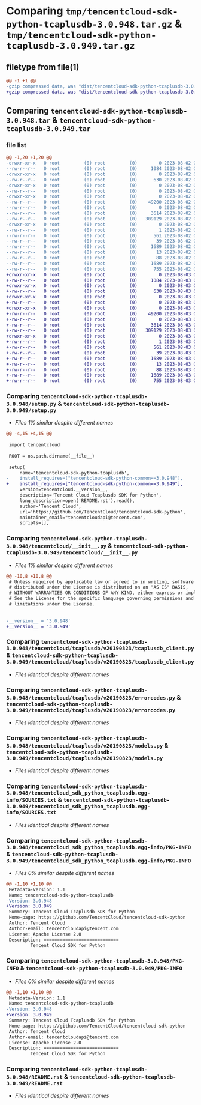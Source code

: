 # Comparing `tmp/tencentcloud-sdk-python-tcaplusdb-3.0.948.tar.gz` & `tmp/tencentcloud-sdk-python-tcaplusdb-3.0.949.tar.gz`

## filetype from file(1)

```diff
@@ -1 +1 @@
-gzip compressed data, was "dist/tencentcloud-sdk-python-tcaplusdb-3.0.948.tar", last modified: Wed Aug  2 00:37:53 2023, max compression
+gzip compressed data, was "dist/tencentcloud-sdk-python-tcaplusdb-3.0.949.tar", last modified: Thu Aug  3 00:34:54 2023, max compression
```

## Comparing `tencentcloud-sdk-python-tcaplusdb-3.0.948.tar` & `tencentcloud-sdk-python-tcaplusdb-3.0.949.tar`

### file list

```diff
@@ -1,20 +1,20 @@
-drwxr-xr-x   0 root         (0) root         (0)        0 2023-08-02 00:37:53.000000 tencentcloud-sdk-python-tcaplusdb-3.0.948/
--rw-r--r--   0 root         (0) root         (0)     1084 2023-08-02 00:37:53.000000 tencentcloud-sdk-python-tcaplusdb-3.0.948/setup.py
-drwxr-xr-x   0 root         (0) root         (0)        0 2023-08-02 00:37:53.000000 tencentcloud-sdk-python-tcaplusdb-3.0.948/tencentcloud/
--rw-r--r--   0 root         (0) root         (0)      630 2023-08-02 00:37:53.000000 tencentcloud-sdk-python-tcaplusdb-3.0.948/tencentcloud/__init__.py
-drwxr-xr-x   0 root         (0) root         (0)        0 2023-08-02 00:37:53.000000 tencentcloud-sdk-python-tcaplusdb-3.0.948/tencentcloud/tcaplusdb/
--rw-r--r--   0 root         (0) root         (0)        0 2023-08-02 00:37:53.000000 tencentcloud-sdk-python-tcaplusdb-3.0.948/tencentcloud/tcaplusdb/__init__.py
-drwxr-xr-x   0 root         (0) root         (0)        0 2023-08-02 00:37:53.000000 tencentcloud-sdk-python-tcaplusdb-3.0.948/tencentcloud/tcaplusdb/v20190823/
--rw-r--r--   0 root         (0) root         (0)    49200 2023-08-02 00:37:53.000000 tencentcloud-sdk-python-tcaplusdb-3.0.948/tencentcloud/tcaplusdb/v20190823/tcaplusdb_client.py
--rw-r--r--   0 root         (0) root         (0)        0 2023-08-02 00:37:53.000000 tencentcloud-sdk-python-tcaplusdb-3.0.948/tencentcloud/tcaplusdb/v20190823/__init__.py
--rw-r--r--   0 root         (0) root         (0)     3614 2023-08-02 00:37:53.000000 tencentcloud-sdk-python-tcaplusdb-3.0.948/tencentcloud/tcaplusdb/v20190823/errorcodes.py
--rw-r--r--   0 root         (0) root         (0)   309129 2023-08-02 00:37:53.000000 tencentcloud-sdk-python-tcaplusdb-3.0.948/tencentcloud/tcaplusdb/v20190823/models.py
-drwxr-xr-x   0 root         (0) root         (0)        0 2023-08-02 00:37:53.000000 tencentcloud-sdk-python-tcaplusdb-3.0.948/tencentcloud_sdk_python_tcaplusdb.egg-info/
--rw-r--r--   0 root         (0) root         (0)        1 2023-08-02 00:37:53.000000 tencentcloud-sdk-python-tcaplusdb-3.0.948/tencentcloud_sdk_python_tcaplusdb.egg-info/dependency_links.txt
--rw-r--r--   0 root         (0) root         (0)      561 2023-08-02 00:37:53.000000 tencentcloud-sdk-python-tcaplusdb-3.0.948/tencentcloud_sdk_python_tcaplusdb.egg-info/SOURCES.txt
--rw-r--r--   0 root         (0) root         (0)       39 2023-08-02 00:37:53.000000 tencentcloud-sdk-python-tcaplusdb-3.0.948/tencentcloud_sdk_python_tcaplusdb.egg-info/requires.txt
--rw-r--r--   0 root         (0) root         (0)     1689 2023-08-02 00:37:53.000000 tencentcloud-sdk-python-tcaplusdb-3.0.948/tencentcloud_sdk_python_tcaplusdb.egg-info/PKG-INFO
--rw-r--r--   0 root         (0) root         (0)       13 2023-08-02 00:37:53.000000 tencentcloud-sdk-python-tcaplusdb-3.0.948/tencentcloud_sdk_python_tcaplusdb.egg-info/top_level.txt
--rw-r--r--   0 root         (0) root         (0)       88 2023-08-02 00:37:53.000000 tencentcloud-sdk-python-tcaplusdb-3.0.948/setup.cfg
--rw-r--r--   0 root         (0) root         (0)     1689 2023-08-02 00:37:53.000000 tencentcloud-sdk-python-tcaplusdb-3.0.948/PKG-INFO
--rw-r--r--   0 root         (0) root         (0)      755 2023-08-02 00:37:53.000000 tencentcloud-sdk-python-tcaplusdb-3.0.948/README.rst
+drwxr-xr-x   0 root         (0) root         (0)        0 2023-08-03 00:34:54.000000 tencentcloud-sdk-python-tcaplusdb-3.0.949/
+-rw-r--r--   0 root         (0) root         (0)     1084 2023-08-03 00:34:53.000000 tencentcloud-sdk-python-tcaplusdb-3.0.949/setup.py
+drwxr-xr-x   0 root         (0) root         (0)        0 2023-08-03 00:34:54.000000 tencentcloud-sdk-python-tcaplusdb-3.0.949/tencentcloud/
+-rw-r--r--   0 root         (0) root         (0)      630 2023-08-03 00:34:53.000000 tencentcloud-sdk-python-tcaplusdb-3.0.949/tencentcloud/__init__.py
+drwxr-xr-x   0 root         (0) root         (0)        0 2023-08-03 00:34:54.000000 tencentcloud-sdk-python-tcaplusdb-3.0.949/tencentcloud/tcaplusdb/
+-rw-r--r--   0 root         (0) root         (0)        0 2023-08-03 00:34:53.000000 tencentcloud-sdk-python-tcaplusdb-3.0.949/tencentcloud/tcaplusdb/__init__.py
+drwxr-xr-x   0 root         (0) root         (0)        0 2023-08-03 00:34:54.000000 tencentcloud-sdk-python-tcaplusdb-3.0.949/tencentcloud/tcaplusdb/v20190823/
+-rw-r--r--   0 root         (0) root         (0)    49200 2023-08-03 00:34:53.000000 tencentcloud-sdk-python-tcaplusdb-3.0.949/tencentcloud/tcaplusdb/v20190823/tcaplusdb_client.py
+-rw-r--r--   0 root         (0) root         (0)        0 2023-08-03 00:34:53.000000 tencentcloud-sdk-python-tcaplusdb-3.0.949/tencentcloud/tcaplusdb/v20190823/__init__.py
+-rw-r--r--   0 root         (0) root         (0)     3614 2023-08-03 00:34:53.000000 tencentcloud-sdk-python-tcaplusdb-3.0.949/tencentcloud/tcaplusdb/v20190823/errorcodes.py
+-rw-r--r--   0 root         (0) root         (0)   309129 2023-08-03 00:34:53.000000 tencentcloud-sdk-python-tcaplusdb-3.0.949/tencentcloud/tcaplusdb/v20190823/models.py
+drwxr-xr-x   0 root         (0) root         (0)        0 2023-08-03 00:34:54.000000 tencentcloud-sdk-python-tcaplusdb-3.0.949/tencentcloud_sdk_python_tcaplusdb.egg-info/
+-rw-r--r--   0 root         (0) root         (0)        1 2023-08-03 00:34:54.000000 tencentcloud-sdk-python-tcaplusdb-3.0.949/tencentcloud_sdk_python_tcaplusdb.egg-info/dependency_links.txt
+-rw-r--r--   0 root         (0) root         (0)      561 2023-08-03 00:34:54.000000 tencentcloud-sdk-python-tcaplusdb-3.0.949/tencentcloud_sdk_python_tcaplusdb.egg-info/SOURCES.txt
+-rw-r--r--   0 root         (0) root         (0)       39 2023-08-03 00:34:54.000000 tencentcloud-sdk-python-tcaplusdb-3.0.949/tencentcloud_sdk_python_tcaplusdb.egg-info/requires.txt
+-rw-r--r--   0 root         (0) root         (0)     1689 2023-08-03 00:34:54.000000 tencentcloud-sdk-python-tcaplusdb-3.0.949/tencentcloud_sdk_python_tcaplusdb.egg-info/PKG-INFO
+-rw-r--r--   0 root         (0) root         (0)       13 2023-08-03 00:34:54.000000 tencentcloud-sdk-python-tcaplusdb-3.0.949/tencentcloud_sdk_python_tcaplusdb.egg-info/top_level.txt
+-rw-r--r--   0 root         (0) root         (0)       88 2023-08-03 00:34:54.000000 tencentcloud-sdk-python-tcaplusdb-3.0.949/setup.cfg
+-rw-r--r--   0 root         (0) root         (0)     1689 2023-08-03 00:34:54.000000 tencentcloud-sdk-python-tcaplusdb-3.0.949/PKG-INFO
+-rw-r--r--   0 root         (0) root         (0)      755 2023-08-03 00:34:53.000000 tencentcloud-sdk-python-tcaplusdb-3.0.949/README.rst
```

### Comparing `tencentcloud-sdk-python-tcaplusdb-3.0.948/setup.py` & `tencentcloud-sdk-python-tcaplusdb-3.0.949/setup.py`

 * *Files 1% similar despite different names*

```diff
@@ -4,15 +4,15 @@
 
 import tencentcloud
 
 ROOT = os.path.dirname(__file__)
 
 setup(
     name='tencentcloud-sdk-python-tcaplusdb',
-    install_requires=["tencentcloud-sdk-python-common==3.0.948"],
+    install_requires=["tencentcloud-sdk-python-common==3.0.949"],
     version=tencentcloud.__version__,
     description='Tencent Cloud Tcaplusdb SDK for Python',
     long_description=open('README.rst').read(),
     author='Tencent Cloud',
     url='https://github.com/TencentCloud/tencentcloud-sdk-python',
     maintainer_email="tencentcloudapi@tencent.com",
     scripts=[],
```

### Comparing `tencentcloud-sdk-python-tcaplusdb-3.0.948/tencentcloud/__init__.py` & `tencentcloud-sdk-python-tcaplusdb-3.0.949/tencentcloud/__init__.py`

 * *Files 1% similar despite different names*

```diff
@@ -10,8 +10,8 @@
 # Unless required by applicable law or agreed to in writing, software
 # distributed under the License is distributed on an "AS IS" BASIS,
 # WITHOUT WARRANTIES OR CONDITIONS OF ANY KIND, either express or implied.
 # See the License for the specific language governing permissions and
 # limitations under the License.
 
 
-__version__ = '3.0.948'
+__version__ = '3.0.949'
```

### Comparing `tencentcloud-sdk-python-tcaplusdb-3.0.948/tencentcloud/tcaplusdb/v20190823/tcaplusdb_client.py` & `tencentcloud-sdk-python-tcaplusdb-3.0.949/tencentcloud/tcaplusdb/v20190823/tcaplusdb_client.py`

 * *Files identical despite different names*

### Comparing `tencentcloud-sdk-python-tcaplusdb-3.0.948/tencentcloud/tcaplusdb/v20190823/errorcodes.py` & `tencentcloud-sdk-python-tcaplusdb-3.0.949/tencentcloud/tcaplusdb/v20190823/errorcodes.py`

 * *Files identical despite different names*

### Comparing `tencentcloud-sdk-python-tcaplusdb-3.0.948/tencentcloud/tcaplusdb/v20190823/models.py` & `tencentcloud-sdk-python-tcaplusdb-3.0.949/tencentcloud/tcaplusdb/v20190823/models.py`

 * *Files identical despite different names*

### Comparing `tencentcloud-sdk-python-tcaplusdb-3.0.948/tencentcloud_sdk_python_tcaplusdb.egg-info/SOURCES.txt` & `tencentcloud-sdk-python-tcaplusdb-3.0.949/tencentcloud_sdk_python_tcaplusdb.egg-info/SOURCES.txt`

 * *Files identical despite different names*

### Comparing `tencentcloud-sdk-python-tcaplusdb-3.0.948/tencentcloud_sdk_python_tcaplusdb.egg-info/PKG-INFO` & `tencentcloud-sdk-python-tcaplusdb-3.0.949/tencentcloud_sdk_python_tcaplusdb.egg-info/PKG-INFO`

 * *Files 0% similar despite different names*

```diff
@@ -1,10 +1,10 @@
 Metadata-Version: 1.1
 Name: tencentcloud-sdk-python-tcaplusdb
-Version: 3.0.948
+Version: 3.0.949
 Summary: Tencent Cloud Tcaplusdb SDK for Python
 Home-page: https://github.com/TencentCloud/tencentcloud-sdk-python
 Author: Tencent Cloud
 Author-email: tencentcloudapi@tencent.com
 License: Apache License 2.0
 Description: ============================
         Tencent Cloud SDK for Python
```

### Comparing `tencentcloud-sdk-python-tcaplusdb-3.0.948/PKG-INFO` & `tencentcloud-sdk-python-tcaplusdb-3.0.949/PKG-INFO`

 * *Files 0% similar despite different names*

```diff
@@ -1,10 +1,10 @@
 Metadata-Version: 1.1
 Name: tencentcloud-sdk-python-tcaplusdb
-Version: 3.0.948
+Version: 3.0.949
 Summary: Tencent Cloud Tcaplusdb SDK for Python
 Home-page: https://github.com/TencentCloud/tencentcloud-sdk-python
 Author: Tencent Cloud
 Author-email: tencentcloudapi@tencent.com
 License: Apache License 2.0
 Description: ============================
         Tencent Cloud SDK for Python
```

### Comparing `tencentcloud-sdk-python-tcaplusdb-3.0.948/README.rst` & `tencentcloud-sdk-python-tcaplusdb-3.0.949/README.rst`

 * *Files identical despite different names*

